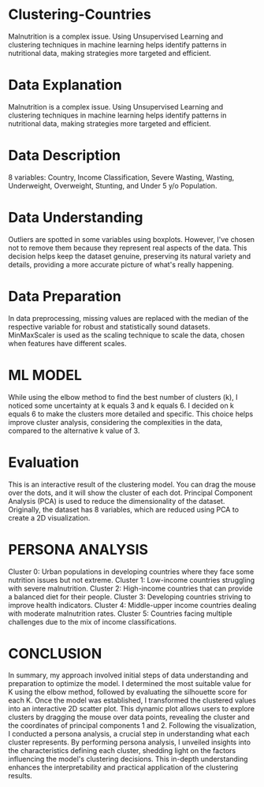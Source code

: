 # Clustering-Countries
Malnutrition is a complex issue. Using Unsupervised Learning and clustering techniques in machine learning helps identify patterns in nutritional data, making strategies more targeted and efficient.

# Data Explanation
Malnutrition is a complex issue. Using Unsupervised Learning and clustering techniques in machine learning helps identify patterns in nutritional data, making strategies more targeted and efficient.

# Data Description
8 variables: Country, Income Classification, Severe Wasting, Wasting, Underweight, Overweight, Stunting, and Under 5 y/o Population.

# Data Understanding
Outliers are spotted in some variables using boxplots. However, I've chosen not to remove them because they represent real aspects of the data. This decision helps keep the dataset genuine, preserving its natural variety and details, providing a more accurate picture of what's really happening.

# Data Preparation
In data preprocessing, missing values are replaced with the median of the respective variable for robust and statistically sound datasets. MinMaxScaler is used as the scaling technique to scale the data, chosen when features have different scales.

# ML MODEL
While using the elbow method to find the best number of clusters (k), I noticed some uncertainty at k equals 3 and k equals 6. I decided on k equals 6 to make the clusters more detailed and specific. This choice helps improve cluster analysis, considering the complexities in the data, compared to the alternative k value of 3.

# Evaluation
This is an interactive result of the clustering model. You can drag the mouse over the dots, and it will show the cluster of each dot. Principal Component Analysis (PCA) is used to reduce the dimensionality of the dataset. Originally, the dataset has 8 variables, which are reduced using PCA to create a 2D visualization.

# PERSONA ANALYSIS
Cluster 0: Urban populations in developing countries where they face some nutrition issues but not extreme.
Cluster 1: Low-income countries struggling with severe malnutrition.
Cluster 2: High-income countries that can provide a balanced diet for their people.
Cluster 3: Developing countries striving to improve health indicators.
Cluster 4: Middle-upper income countries dealing with moderate malnutrition rates.
Cluster 5: Countries facing multiple challenges due to the mix of income classifications.

# CONCLUSION
In summary, my approach involved initial steps of data understanding and preparation to optimize the model. I determined the most suitable value for K using the elbow method, followed by evaluating the silhouette score for each K. Once the model was established, I transformed the clustered values into an interactive 2D scatter plot. This dynamic plot allows users to explore clusters by dragging the mouse over data points, revealing the cluster and the coordinates of principal components 1 and 2. Following the visualization, I conducted a persona analysis, a crucial step in understanding what each cluster represents. By performing persona analysis, I unveiled insights into the characteristics defining each cluster, shedding light on the factors influencing the model's clustering decisions. This in-depth understanding enhances the interpretability and practical application of the clustering results.
